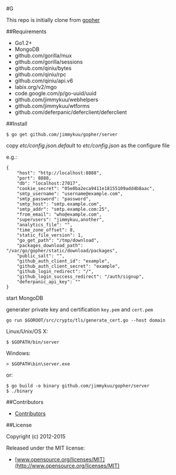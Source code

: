 #G

This repo is initially clone from [gopher](https://github.com/jimmykuu/gopher)

##Requirements

- Go1.2+
- MongoDB
- github.com/gorilla/mux
- github.com/gorilla/sessions
- github.com/qiniu/bytes
- github.com/qiniu/rpc
- github.com/qiniu/api.v6
- labix.org/v2/mgo
- code.google.com/p/go-uuid/uuid
- github.com/jimmykuu/webhelpers
- github.com/jimmykuu/wtforms
- github.com/deferpanic/deferclient/deferclient

##Install

    $ go get github.com/jimmykuu/gopher/server


copy *etc/config.json.default* to  *etc/config.json* as the configure file



e.g.:

    {
        "host": "http://localhost:8888",
        "port": 8888,
        "db": "localhost:27017",
        "cookie_secret": "05e0ba2eca9411e18155109add4b8aac",
        "smtp_username": "username@example.com",
        "smtp_password": "password",
        "smtp_host": "smtp.example.com",
        "smtp_addr": "smtp.example.com:25",
        "from_email": "who@example.com",
        "superusers": "jimmykuu,another",
        "analytics_file": "",
        "time_zone_offset": 8,
        "static_file_version": 1,
        "go_get_path": "/tmp/download",
        "packages_download_path": "/var/go/gopher/static/download/packages",
        "public_salt": "",
		"github_auth_client_id": "example",
		"github_auth_client_secret": "example",
		"github_login_redirect": "/",
		"github_login_success_redirect": "/auth/signup",
		"deferpanic_api_key": ""
    }

start MongoDB

generater private key and certification `key.pem` and `cert.pem`

	go run $GOROOT/src/crypto/tls/generate_cert.go --host domain

Linux/Unix/OS X:

    $ $GOPATH/bin/server

Windows:

    > $GOPATH\bin\server.exe

or:

	$ go build -o binary github.com/jimmykuu/gopher/server
	$ ./binary

##Contributors

- [Contributors](https://github.com/nosqldb/G/graphs/contributors)


##License

Copyright (c) 2012-2015

Released under the MIT license:

- [www.opensource.org/licenses/MIT](http://www.opensource.org/licenses/MIT)
